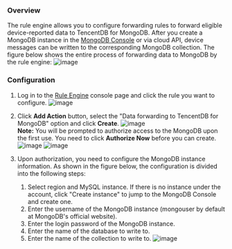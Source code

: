 [//]: # (chinagitpath:XXXXX)

### Overview
The rule engine allows you to configure forwarding rules to forward eligible device-reported data to TencentDB for MongoDB. After you create a MongoDB instance in the [MongoDB Console](https://console.cloud.tencent.com/mongodb) or via cloud API, device messages can be written to the corresponding MongoDB collection.
The figure below shows the entire process of forwarding data to MongoDB by the rule engine:
![image](http://qzonestyle.gtimg.cn/qzone/vas/opensns/res/img/iot_forward_mongodb.png)


### Configuration
1. Log in to the [Rule Engine](https://console.cloud.tencent.com/iotcloud/rules/rule) console page and click the rule you want to configure.
![image](http://qzonestyle.gtimg.cn/qzone/vas/opensns/res/img/iot_forward_mysql_list_rules.png)

2. Click **Add Action** button, select the "Data forwarding to TencentDB for MongoDB" option and click **Create**.
![image](http://qzonestyle.gtimg.cn/qzone/vas/opensns/res/img/iot_forward_mongodb_select_action.png)  
**Note:** You will be prompted to authorize access to the MongoDB upon the first use. You need to click **Authorize Now** before you can create.
![image](http://qzonestyle.gtimg.cn/qzone/vas/opensns/res/img/iot_forwad_mongodb_need_auth.png)
![image](http://qzonestyle.gtimg.cn/qzone/vas/opensns/res/img/iot_forwad_mongodb_now_auth.png)

3. Upon authorization, you need to configure the MongoDB instance information. As shown in the figure below, the configuration is divided into the following steps:

    1. Select region and MySQL instance. If there is no instance under the account, click "Create instance" to jump to the MongoDB Console and create one.
    2. Enter the username of the MongoDB instance (mongouser by default at MongoDB's official website).     
    3. Enter the login password of the MongoDB instance.
    4. Enter the name of the database to write to.
    5. Enter the name of the collection to write to.
![image](http://qzonestyle.gtimg.cn/qzone/vas/opensns/res/img/iot_forward_mongodb_config_instance.png)

